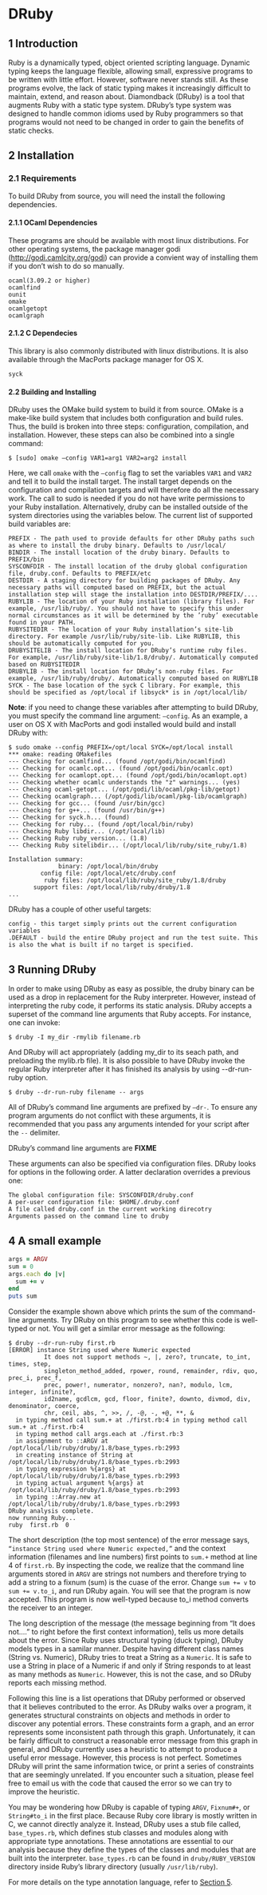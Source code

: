 # DRuby

## 1 Introduction

Ruby is a dynamically typed, object oriented scripting language. Dynamic typing keeps the language flexible, allowing small, expressive programs to be written with little effort. However, software never stands still. As these programs evolve, the lack of static typing makes it increasingly difficult to maintain, extend, and reason about. Diamondback (DRuby) is a tool that augments Ruby with a static type system. DRuby’s type system was designed to handle common idioms used by Ruby programmers so that programs would not need to be changed in order to gain the benefits of static checks.

## 2 Installation

### 2.1 Requirements

To build DRuby from source, you will need the install the following dependencies.

#### 2.1.1 OCaml Dependencies

These programs are should be available with most linux distributions. For other operating systems, the package manager godi (http://godi.camlcity.org/godi) can provide a convient way of installing them if you don’t wish to do so manually.

```
ocaml(3.09.2 or higher)
ocamlfind
ounit
omake
ocamlgetopt
ocamlgraph
```

#### 2.1.2 C Dependecies

This library is also commonly distributed with linux distributions. It is also available through the MacPorts package manager for OS X.

```
syck
```

#### 2.2 Building and Installing

DRuby uses the OMake build system to build it from source. OMake is a make-like build system that includes both configuration and build rules. Thus, the build is broken into three steps: configuration, compilation, and installation. However, these steps can also be combined into a single command:

```
$ [sudo] omake –config VAR1=arg1 VAR2=arg2 install
```

Here, we call `omake` with the `–config` flag to set the variables `VAR1` and `VAR2` and tell it to build the install target. The install target depends on the configuration and compilation targets and will therefore do all the necessary work. The call to sudo is needed if you do not have write permissions to your Ruby installation. Alternatively, druby can be installed outside of the system directories using the variables below. The current list of supported build variables are:

```
PREFIX - The path used to provide defaults for other DRuby paths such as where to install the druby binary. Defaults to /usr/local/
BINDIR - The install location of the druby binary. Defaults to PREFIX/bin
SYSCONFDIR - The install location of the druby global configuration file, druby.conf. Defaults to PREFIX/etc
DESTDIR - A staging directory for building packages of DRuby. Any necessary paths will computed based on PREFIX, but the actual installation step will stage the installation into DESTDIR/PREFIX/....
RUBYLIB - The location of your Ruby installation (library files). For example, /usr/lib/ruby/. You should not have to specify this under normal circumstances as it will be determined by the ’ruby’ executable found in your PATH.
RUBYSITEDIR - The location of your Ruby installation’s site-lib directory. For example /usr/lib/ruby/site-lib. Like RUBYLIB, this should be automatically computed for you.
DRUBYSITELIB - The install location for DRuby’s runtime ruby files. For example, /usr/lib/ruby/site-lib/1.8/druby/. Automatically computed based on RUBYSITEDIR
DRUBYLIB - The install location for DRuby’s non-ruby files. For example, /usr/lib/ruby/druby/. Automatically computed based on RUBYLIB
SYCK - The base location of the syck C library. For example, this should be specified as /opt/local if libsyck* is in /opt/local/lib/
```

**Note**: if you need to change these variables after attempting to build DRuby, you must specify the command line argument: `–config`. As an example, a user on OS X with MacPorts and godi installed would build and install DRuby with:

```
$ sudo omake --config PREFIX=/opt/local SYCK=/opt/local install
*** omake: reading OMakefiles
--- Checking for ocamlfind... (found /opt/godi/bin/ocamlfind)
--- Checking for ocamlc.opt... (found /opt/godi/bin/ocamlc.opt)
--- Checking for ocamlopt.opt... (found /opt/godi/bin/ocamlopt.opt)
--- Checking whether ocamlc understands the "z" warnings... (yes)
--- Checking ocaml-getopt... (/opt/godi/lib/ocaml/pkg-lib/getopt)
--- Checking ocamlgraph... (/opt/godi/lib/ocaml/pkg-lib/ocamlgraph)
--- Checking for gcc... (found /usr/bin/gcc)
--- Checking for g++... (found /usr/bin/g++)
--- Checking for syck.h... (found)
--- Checking for ruby... (found /opt/local/bin/ruby)
--- Checking Ruby libdir... (/opt/local/lib)
--- Checking Ruby ruby_version... (1.8)
--- Checking Ruby sitelibdir... (/opt/local/lib/ruby/site_ruby/1.8)

Installation summary:
              binary: /opt/local/bin/druby
         config file: /opt/local/etc/druby.conf
          ruby files: /opt/local/lib/ruby/site_ruby/1.8/druby
       support files: /opt/local/lib/ruby/druby/1.8
...
```

DRuby has a couple of other useful targets:

```
config - this target simply prints out the current configuration variables
.DEFAULT - build the entire DRuby project and run the test suite. This is also the what is built if no target is specified.
```

## 3 Running DRuby

In order to make using DRuby as easy as possible, the druby binary can be used as a drop in replacement for the Ruby interpreter. However, instead of interpreting the ruby code, it performs its static analysis. DRuby accepts a superset of the command line arguments that Ruby accepts. For instance, one can invoke:

```
$ druby -I my_dir -rmylib filename.rb
```

And DRuby will act appropriately (adding my_dir to its seach path, and preloading the mylib.rb file). It is also possible to have DRuby invoke the regular Ruby interpreter after it has finished its analysis by using --dr-run-ruby option.

```
$ druby --dr-run-ruby filename -- args
```

All of DRuby’s command line arguments are prefixed by `–dr-`. To ensure any program arguments do not conflict with these arguments, it is recommended that you pass any arguments intended for your script after the `--` delimiter.

DRuby’s command line arguments are **FIXME**

These arguments can also be specified via configuration files. DRuby looks for options in the following order. A latter declaration overrides a previous one:

```
The global configuration file: SYSCONFDIR/druby.conf
A per-user configuration file: $HOME/.druby.conf
A file called druby.conf in the current working direcotry
Arguments passed on the command line to druby
```

## 4 A small example

```ruby
args = ARGV
sum = 0
args.each do |v|
  sum += v
end
puts sum
```

Consider the example shown above which prints the sum of the command-line arguments. Try DRuby on this program to see whether this code is well-typed or not. You will get a similar error message as the following:

```
$ druby --dr-run-ruby first.rb
[ERROR] instance String used where Numeric expected
          It does not support methods ~, |, zero?, truncate, to_int, times, step,
          singleton_method_added, rpower, round, remainder, rdiv, quo, prec_i, prec_f,
          prec, power!, numerator, nonzero?, nan?, modulo, lcm, integer, infinite?,
          id2name, gcdlcm, gcd, floor, finite?, downto, divmod, div, denominator, coerce,
          chr, ceil, abs, ^, >>, /, -@, -, +@, **, &
  in typing method call sum.+ at ./first.rb:4 in typing method call sum.+ at ./first.rb:4
  in typing method call args.each at ./first.rb:3
  in assignment to ::ARGV at /opt/local/lib/ruby/druby/1.8/base_types.rb:2993
  in creating instance of String at /opt/local/lib/ruby/druby/1.8/base_types.rb:2993
  in typing expression %{args} at /opt/local/lib/ruby/druby/1.8/base_types.rb:2993
  in typing actual argument %{args} at /opt/local/lib/ruby/druby/1.8/base_types.rb:2993
  in typing ::Array.new at /opt/local/lib/ruby/druby/1.8/base_types.rb:2993
DRuby analysis complete.
now running Ruby...
ruby  first.rb  0
```

The short description (the top most sentence) of the error message says, `“instance String used where Numeric expected,”` and the context information (filenames and line numbers) first points to `sum.+` method at line 4 of `first.rb`. By inspecting the code, we realize that the command line arguments stored in `ARGV` are strings not numbers and therefore trying to add a string to a fixnum (sum) is the cuase of the error. Change `sum += v` to `sum += v.to_i`, and run DRuby again. You will see that the program is now accepted. This program is now well-typed because to_i method converts the receiver to an integer.

The long description of the message (the message beginning from “It does not....” to right before the first context information), tells us more details about the error. Since Ruby uses structural typing (duck typing), DRuby models types in a samilar manner. Despite having different class names (String vs. Numeric), DRuby tries to treat a String as a `Numeric`. It is safe to use a String in place of a Numeric if and only if String responds to at least as many methods as `Numeric`. However, this is not the case, and so DRuby reports each missing method.

Following this line is a list operations that DRuby performed or observed that it believes contributed to the error. As DRuby walks over a program, it generates structural constraints on objects and methods in order to discover any potential errors. These constraints form a graph, and an error represents some inconsistent path through this graph. Unfortunately, it can be fairly difficult to construct a reasonable error message from this graph in general, and DRuby currently uses a heuristic to attempt to produce a useful error message. However, this process is not perfect. Sometimes DRuby will print the same information twice, or print a series of constraints that are seemingly unrelated. If you encounter such a situation, please feel free to email us with the code that caused the error so we can try to improve the heuristic.

You may be wondering how DRuby is capable of typing `ARGV`, `Fixnum#+`, or `String#to_i` in the first place. Because Ruby core library is mostly written in C, we cannot directly analyze it. Instead, DRuby uses a stub file called, `base_types.rb`, which defines stub classes and modules along with appropriate type annotations. These annotations are essential to our analysis because they define the types of the classes and modules that are built into the interpreter. `base_types.rb` can be found in `druby/RUBY_VERSION` directory inside Ruby’s library directory (usually `/usr/lib/ruby`).

For more details on the type annotation language, refer to [Section 5](http://www.cs.umd.edu/projects/PL/druby/manual/manual.html#x1-100005).
